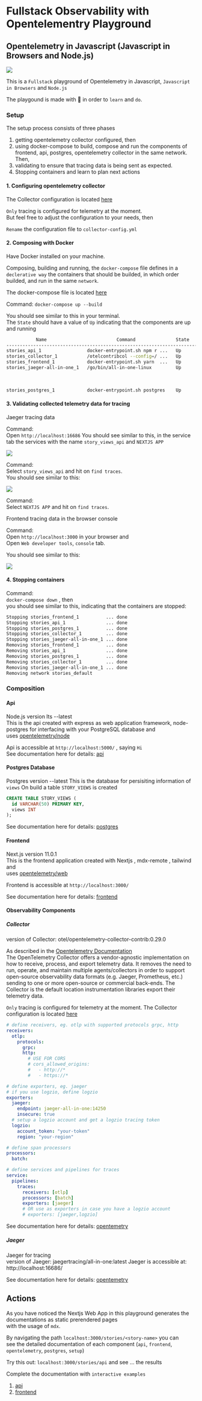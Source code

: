 # Fullstack Observability with Opentelementry Playground

## Opentelemetry in Javascript (Javascript in Browsers and Node.js)

![](./frontend/public/images/frontend-tracing-data.png)

This is a `Fullstack` playground of Opentelemetry in Javascript, `Javascript in Browsers` and `Node.js`

The playgound is made with :sparkling_heart: in order to `learn` and `do`.

### Setup

The setup process consists of three phases

1. getting opentelemetry collector configured, then
2. using docker-compose to build, compose and run the components of frontend, api, postgres, opentelemetry collector in the same network. Then,
3. validating to ensure that tracing data is being sent as expected.
4. Stopping containers and learn to plan next actions

#### 1. Configuring opentelemetry collector

The Collector configuration is located [here](./observability/collector/collector-config.example.yaml)

`Only` tracing is configured for telemetry at the moment.  
But feel free to adjust the configuration to your needs, then

`Rename` the configuration file to `collector-config.yml`

#### 2. Composing with Docker

Have Docker installed on your machine.

Composing, building and running, the `docker-compose` file
defines in a `declerative way` the containers that should be builded,
in which order builded, and run in the same `network`.

The docker-compose file is located [here](./docker-compose.yml)

Command: `docker-compose up --build`

You should see similar to this in your terminal.  
The `State` should have a value of `Up` indicating that the components are up and running

```zsh
           Name                          Command               State                                        Ports
------------------------------------------------------------------------------------------------------------------------------------------------------
stories_api_1                 docker-entrypoint.sh npm r ...   Up      0.0.0.0:5000->5000/tcp,:::5000->5000/tcp
stories_collector_1           /otelcontribcol --config=/ ...   Up      55679/tcp, 55680/tcp, 0.0.0.0:55681->55681/tcp,:::55681->55681/tcp
stories_frontend_1            docker-entrypoint.sh yarn  ...   Up      0.0.0.0:3000->3000/tcp,:::3000->3000/tcp
stories_jaeger-all-in-one_1   /go/bin/all-in-one-linux         Up      0.0.0.0:49154->14250/tcp,:::49154->14250/tcp,
                                                                       0.0.0.0:49153->14268/tcp,:::49153->14268/tcp,
                                                                       0.0.0.0:16686->16686/tcp,:::16686->16686/tcp, 5775/udp, 5778/tcp, 6831/udp,
                                                                       6832/udp
stories_postgres_1            docker-entrypoint.sh postgres    Up      5432/tcp
```

#### 3. Validating collected telemetry data for tracing

Jaeger tracing data

Command:  
Open `http://localhost:16686`
You should see similar to this, in the service tab the services with the name `story_views_api` and `NEXTJS APP`

![](./frontend/public/images/api-postgres-frontend-tracing.png)

Command:  
Select `story_views_api` and hit on `find traces`.  
You should see similar to this:

![](./frontend/public/images/api-postgres-tracing-data.png)

Command:  
Select `NEXTJS APP` and hit on `find traces`.  

Frontend tracing data in the browser console

Command:  
Open `http://localhost:3000` in your browser and  
Open `Web developer tools`, `console` tab.

You should see similar to this:

![](./frontend/public/images/frontend-with-tracing-data-console.png)

#### 4. Stopping containers

Command:  
`docker-compose down` , then  
you should see similar to this, indicating that the containers are stopped:

```bash
Stopping stories_frontend_1          ... done
Stopping stories_api_1               ... done
Stopping stories_postgres_1          ... done
Stopping stories_collector_1         ... done
Stopping stories_jaeger-all-in-one_1 ... done
Removing stories_frontend_1          ... done
Removing stories_api_1               ... done
Removing stories_postgres_1          ... done
Removing stories_collector_1         ... done
Removing stories_jaeger-all-in-one_1 ... done
Removing network stories_default
```

### Composition

#### Api

Node.js version lts --latest  
This is the api created with express as web application framework,
node-postgres for interfacing with your PostgreSQL database
and  
uses [opentelemetry/node](https://github.com/open-telemetry/opentelemetry-js/tree/main/packages/opentelemetry-node)

Api is accessible at `http://localhost:5000/` , saying `Hi`  
See documentation here for details: [api](./frontend/data/stories/api.mdx)

#### Postgres Database

Postgres version --latest
This is the database for persisiting information of `views`
On build a table `STORY_VIEWS` is created

```sql
CREATE TABLE STORY_VIEWS (
  id VARCHAR(50) PRIMARY KEY,
  views INT
);
```

See documentation here for details: [postgres](./frontend/data/stories/postgres.mdx)

#### Frontend

Next.js version 11.0.1  
This is the frontend application created with Nextjs , mdx-remote , tailwind
and  
uses [opentelemetry/web](https://github.com/open-telemetry/opentelemetry-js/tree/main/packages/opentelemetry-web)

Frontend is accessible at `http://localhost:3000/`

See documentation here for details: [frontend](./frontend/data/stories/frontend.mdx)

#### Observability Components

##### Collector

version of Collector: otel/opentelemetry-collector-contrib:0.29.0

As described in the [Opentelemetry Documentation](https://opentelemetry.io/docs/concepts/components/)  
The OpenTelemetry Collector offers a vendor-agnostic implementation on how to receive, process, and export telemetry data. It removes the need to run, operate, and maintain multiple agents/collectors in order to support open-source observability data formats (e.g. Jaeger, Prometheus, etc.) sending to one or more open-source or commercial back-ends. The Collector is the default location instrumentation libraries export their telemetry data.

`Only` tracing is configured for telemetry at the moment.
The Collector configuration is located [here](./observability/collector/collector-config.example.yaml)

```yml
# define receivers, eg. otlp with supported protocols grpc, http
receivers:
  otlp:
    protocols:
      grpc:
      http:
        # USE FOR CORS
        # cors_allowed_origins:
        #   - http://*
        #   - https://*

# define exporters, eg. jaeger
# if you use logzio, define logzio
exporters:
  jaeger:
    endpoint: jaeger-all-in-one:14250
    insecure: true
  # setup a logzio account and get a logzio tracing token
  logzio:
    account_token: "your-token"
    region: "your-region"

# define span processors
processors:
  batch:

# define services and pipelines for traces
service:
  pipelines:
    traces:
      receivers: [otlp]
      processors: [batch]
      exporters: [jaeger]
      # OR use as exporters in case you have a logzio account
      # exporters: [jaeger,logzio]
```

See documentation here for details: [opentemetry](./frontend/data/stories/opentelemetry.mdx)

##### Jaeger

Jaeger for tracing  
version of Jaeger: jaegertracing/all-in-one:latest
Jaeger is accessible at: http://localhost:16686/

See documentation here for details: [opentemetry](./frontend/data/stories/opentelemetry.mdx)


## Actions

As you have noticed the Nextjs Web App in this playground generates the documentations as static prerendered pages  
with the usage of `mdx`.

By navigating the path `localhost:3000/stories/<story-name>` you can  
see the detailed documentation of each component (`api`, `frontend`, `opentelemetry`, `postgres`, `setup`)

Try this out: `localhost:3000/stories/api` and see ... the results

Complete the documentation with `interactive examples`

1. [api](./frontend/data/stories/api.mdx)
2. [frontend](./frontend/data/stories/frontend.mdx)
